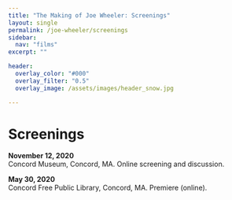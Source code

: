 ```yaml
---
title: "The Making of Joe Wheeler: Screenings"
layout: single
permalink: /joe-wheeler/screenings
sidebar:
  nav: "films"
excerpt: ""

header:
  overlay_color: "#000"
  overlay_filter: "0.5"
  overlay_image: /assets/images/header_snow.jpg

---
```


# Screenings



**November 12, 2020**  
Concord Museum, Concord, MA. Online screening and discussion.

**May 30, 2020**  
Concord Free Public Library, Concord, MA. Premiere (online).
